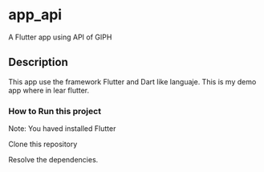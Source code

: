 # app_api

A Flutter app using API of GIPH

## Description
This app use the framework Flutter and Dart like languaje.
This is my demo app where in lear flutter.

### How to Run this project

Note: You haved installed Flutter

Clone this repository

Resolve the dependencies.


